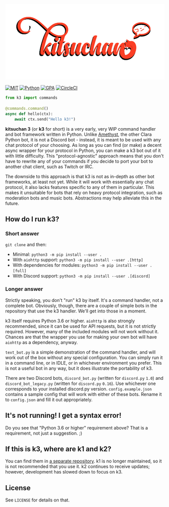 ![Kitsuchan](KitsuchanLogo.png)

[![MIT](https://img.shields.io/badge/License-MIT-brightgreen.svg)](https://github.com/n303p4/Kitsuchan-NG/blob/master/LICENSE.txt)
[![Python](https://img.shields.io/badge/Python-3.6-brightgreen.svg)](https://python.org/)
[![GPA](https://codeclimate.com/github/ClarityMoe/kitsuchan/badges/gpa.svg)](https://codeclimate.com/github/ClaraIO/kitsuchan) [![CircleCI](https://circleci.com/gh/ClarityMoe/kitsuchan.svg?style=svg)](https://circleci.com/gh/ClarityMoe/kitsuchan)

```py
from k3 import commands

@commands.command()
async def hello(ctx):
    await ctx.send("Hello k3!")
```

**kitsuchan 3** (or **k3** for short) is a very early, very WIP command handler and bot framework
written in Python. Unlike [Amethyst](https://github.com/ClaraIO/Amethyst), the other Clara Python
bot, it is not a Discord bot - instead, it is meant to be used with any chat protocol of your
choosing. As long as you can find (or make) a decent async wrapper for your protocol in Python,
you can make a k3 bot out of it with little difficulty. This "protocol-agnostic" approach means
that you don't have to rewrite any of your commands if you decide to port your bot to another
chat client, such as Twitch or IRC.

The downside to this approach is that k3 is not as in-depth as other bot frameworks, at least not
yet. While it will work with essentially any chat protocol, it also lacks features specific to any
of them in particular. This makes it unsuitable for bots that rely on heavy protocol integration,
such as moderation bots and music bots. Abstractions may help alleviate this in the future.

## How do I run k3?

### Short answer

`git clone` and then:

* Minimal: `python3 -m pip install --user .`
* With `aiohttp` support: `python3 -m pip install --user .[http]`
* With dependencies for modules: `python3 -m pip install --user .[full]`
* With Discord support: `python3 -m pip install --user .[discord]`

### Longer answer

Strictly speaking, you don't "run" k3 by itself. It's a command handler, not a complete bot.
Obviously, though, there are a couple of simple bots in the repository that use the k3 handler.
We'll get into those in a moment.

k3 itself requires Python 3.6 or higher. `aiohttp` is also strongly recommended, since it can be
used for API requests, but it is not strictly required. However, many of the included modules
will not work without it. Chances are that the wrapper you use for making your own bot will have
`aiohttp` as a dependency, anyway.

`text_bot.py` is a simple demonstration of the command handler, and will work out of the box
without any special configuration. You can simply run it in a command line, or in IDLE, or in
whichever environment you prefer. This is not a useful bot in any way, but it does illustrate the
portability of k3.

There are two Discord bots, `discord_bot.py` (written for `discord.py` `1.0`) and
`discord_bot_legacy.py` (written for `discord.py` `0.16`). Use whichever one corresponds to your
installed discord.py version. `config.example.json` contains a sample config that will work
with either of these bots. Rename it to `config.json` and fill it out appropriately.

## It's not running! I get a syntax error!

Do you see that "Python 3.6 or higher" requirement above? That is a requirement, not just a
suggestion. ;)

## If this is k3, where are k1 and k2?

You can find them in [a separate repository](https://github.com/n303p4/kitsuchan-legacy). k1 is
no longer maintained, so it is not recommended that you use it. k2 continues to receive updates;
however, development has slowed down to focus on k3.

## License

See `LICENSE` for details on that.
